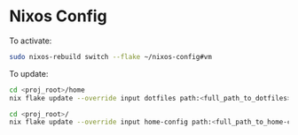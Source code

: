 # Nixos Config

To activate:

```bash
sudo nixos-rebuild switch --flake ~/nixos-config#vm
```

To update:

```bash
cd <proj_root>/home
nix flake update --override input dotfiles path:<full_path_to_dotfiles>

cd <proj_root>/
nix flake update --override input home-config path:<full_path_to_home-config>
```
